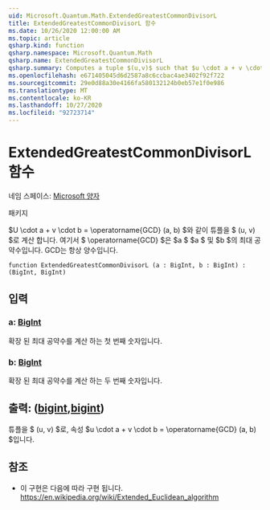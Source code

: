 ```yaml
---
uid: Microsoft.Quantum.Math.ExtendedGreatestCommonDivisorL
title: ExtendedGreatestCommonDivisorL 함수
ms.date: 10/26/2020 12:00:00 AM
ms.topic: article
qsharp.kind: function
qsharp.namespace: Microsoft.Quantum.Math
qsharp.name: ExtendedGreatestCommonDivisorL
qsharp.summary: Computes a tuple $(u,v)$ such that $u \cdot a + v \cdot b = \operatorname{GCD}(a, b)$, where $\operatorname{GCD}$ is $a$ greatest common divisor of $a$ and $b$. The GCD is always positive.
ms.openlocfilehash: e671405045d6d2587a8c6ccbac4ae3402f92f722
ms.sourcegitcommit: 29e0d88a30e4166fa580132124b0eb57e1f0e986
ms.translationtype: MT
ms.contentlocale: ko-KR
ms.lasthandoff: 10/27/2020
ms.locfileid: "92723714"
---
```

# <a name="extendedgreatestcommondivisorl-function"></a>ExtendedGreatestCommonDivisorL 함수

네임 스페이스: [Microsoft 양자](xref:Microsoft.Quantum.Math)

패키지 [](https://nuget.org/packages/)


$U \cdot a + v \cdot b = \operatorname{GCD} (a, b) $와 같이 튜플을 $ (u, v) $로 계산 합니다. 여기서 $ \operatorname{GCD} $은 $a $ $a $ 및 $b $의 최대 공약수입니다. GCD는 항상 양수입니다.

```qsharp
function ExtendedGreatestCommonDivisorL (a : BigInt, b : BigInt) : (BigInt, BigInt)
```


## <a name="input"></a>입력

### <a name="a--bigint"></a>a: [BigInt](xref:microsoft.quantum.lang-ref.bigint)

확장 된 최대 공약수를 계산 하는 첫 번째 숫자입니다.


### <a name="b--bigint"></a>b: [BigInt](xref:microsoft.quantum.lang-ref.bigint)

확장 된 최대 공약수를 계산 하는 두 번째 숫자입니다.



## <a name="output--bigintbigint"></a>출력: ([bigint](xref:microsoft.quantum.lang-ref.bigint),[bigint](xref:microsoft.quantum.lang-ref.bigint))

튜플을 $ (u, v) $로, 속성 $u \cdot a + v \cdot b = \operatorname{GCD} (a, b) $입니다.

## <a name="references"></a>참조

- 이 구현은 다음에 따라 구현 됩니다. https://en.wikipedia.org/wiki/Extended_Euclidean_algorithm